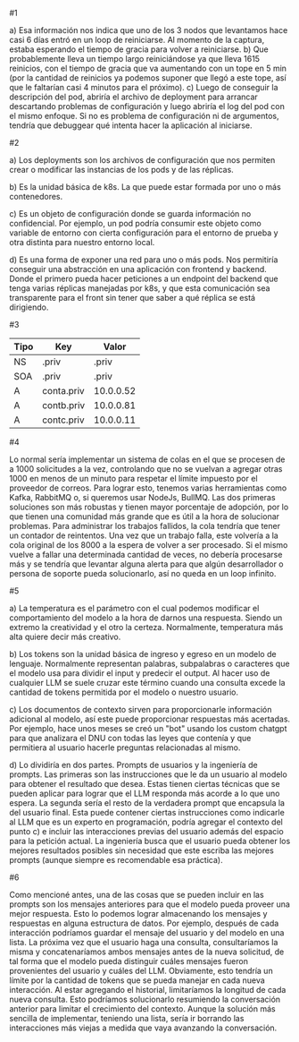 #1

a) Esa información nos indica que uno de los 3 nodos que levantamos hace casi 6 días entró en un loop de reiniciarse. Al momento de la captura, estaba esperando el tiempo de gracia para volver a reiniciarse.
b) Que probablemente lleva un tiempo largo reiniciándose ya que lleva 1615 reinicios, con el tiempo de gracia que va aumentando con un tope en 5 min (por la cantidad de reinicios ya podemos suponer que llegó a este tope, así que le faltarían casi 4 minutos para el próximo).
c) Luego de conseguir la descripción del pod, abriría el archivo de deployment para arrancar descartando problemas de configuración y luego abriría el log del pod con el mismo enfoque. Si no es problema de configuración ni de argumentos, tendría que debuggear qué intenta hacer la aplicación al iniciarse.



#2

a) Los deployments son los archivos de configuración que nos permiten crear o modificar las instancias de los pods y de las réplicas. 

b) Es la unidad básica de k8s. La que puede estar formada por uno o más contenedores.

c) Es un objeto de configuración donde se guarda información no confidencial. Por ejemplo, un pod podría consumir este objeto como variable de entorno con cierta configuración para el entorno de prueba y otra distinta para nuestro entorno local.

d) Es una forma de exponer una red para uno o más pods. Nos permitiría conseguir una abstracción en una aplicación con frontend y backend. Donde el primero pueda hacer peticiones a un endpoint del backend que tenga varias réplicas manejadas por k8s, y que esta comunicación sea transparente para el front sin tener que saber a qué réplica se está dirigiendo. 



#3

| Tipo | Key         | Valor      |
|-------------|--------------|------------|
| NS          | .priv        | .priv      |
| SOA         | .priv        | .priv      |
| A           | conta.priv   | 10.0.0.52  |
| A           | contb.priv   | 10.0.0.81  |
| A           | contc.priv   | 10.0.0.11  |



#4

Lo normal sería implementar un sistema de colas en el que se procesen de a 1000 solicitudes a la vez, controlando que no se vuelvan a agregar otras 1000 en menos de un minuto para respetar el límite impuesto por el proveedor de correos. Para lograr esto, tenemos varias herramientas como Kafka, RabbitMQ o, si queremos usar NodeJs, BullMQ. Las dos primeras soluciones son más robustas y tienen mayor porcentaje de adopción, por lo que tienen una comunidad más grande que es útil a la hora de solucionar problemas. Para administrar los trabajos fallidos, la cola tendría que tener un contador de reintentos. Una vez que un trabajo falla, este volvería a la cola original de los 8000 a la espera de volver a ser procesado. Si el mismo vuelve a fallar una determinada cantidad de veces, no debería procesarse más y se tendría que levantar alguna alerta para que algún desarrollador o persona de soporte pueda solucionarlo, así no queda en un loop infinito. 



#5

a) La temperatura es el parámetro con el cual podemos modificar el comportamiento del modelo a la hora de darnos una respuesta. Siendo un extremo la creatividad y el otro la certeza. Normalmente, temperatura más alta quiere decir más creativo.

b) Los tokens son la unidad básica de ingreso y egreso en un modelo de lenguaje. Normalmente representan palabras, subpalabras o caracteres que el modelo usa para dividir el input y predecir el output. Al hacer uso de cualquier LLM se suele cruzar este término cuando una consulta excede la cantidad de tokens permitida por el modelo o nuestro usuario.

c) Los documentos de contexto sirven para proporcionarle información adicional al modelo, así este puede proporcionar respuestas más acertadas. Por ejemplo, hace unos meses se creó un "bot" usando los custom chatgpt para que analizara el DNU con todas las leyes que contenía y que permitiera al usuario hacerle preguntas relacionadas al mismo. 

d) Lo dividiría en dos partes. Prompts de usuarios y la ingeniería de prompts. Las primeras son las instrucciones que le da un usuario al modelo para obtener el resultado que desea. Estas tienen ciertas técnicas que se pueden aplicar para lograr que el LLM responda más acorde a lo que uno espera. La segunda sería el resto de la verdadera prompt que encapsula la del usuario final. Esta puede contener ciertas instrucciones como indicarle al LLM que es un experto en programación, podría agregar el contexto del punto c) e incluir las interacciones previas del usuario además del espacio para la petición actual. La ingeniería busca que el usuario pueda obtener los mejores resultados posibles sin necesidad que este escriba las mejores prompts (aunque siempre es recomendable esa práctica).



#6 

Como mencioné antes, una de las cosas que se pueden incluir en las prompts son los mensajes anteriores para que el modelo pueda proveer una mejor respuesta. Esto lo podemos lograr almacenando los mensajes y respuestas en alguna estructura de datos. Por ejemplo, después de cada interacción podríamos guardar el mensaje del usuario y del modelo en una lista. La próxima vez que el usuario haga una consulta, consultaríamos la misma y concatenaríamos ambos mensajes antes de la nueva solicitud, de tal forma que el modelo pueda distinguir cuáles mensajes fueron provenientes del usuario y cuáles del LLM. Obviamente, esto tendría un límite por la cantidad de tokens que se pueda manejar en cada nueva interacción. Al estar agregando el historial, limitaríamos la longitud de cada nueva consulta. Esto podríamos solucionarlo resumiendo la conversación anterior para limitar el crecimiento del contexto. Aunque la solución más sencilla de implementar, teniendo una lista, sería ir borrando las interacciones más viejas a medida que vaya avanzando la conversación.
